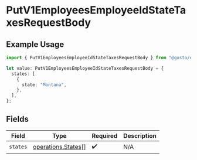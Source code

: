 # PutV1EmployeesEmployeeIdStateTaxesRequestBody

## Example Usage

```typescript
import { PutV1EmployeesEmployeeIdStateTaxesRequestBody } from "@gusto/embedded-api/models/operations";

let value: PutV1EmployeesEmployeeIdStateTaxesRequestBody = {
  states: [
    {
      state: "Montana",
    },
  ],
};
```

## Fields

| Field                                                    | Type                                                     | Required                                                 | Description                                              |
| -------------------------------------------------------- | -------------------------------------------------------- | -------------------------------------------------------- | -------------------------------------------------------- |
| `states`                                                 | [operations.States](../../models/operations/states.md)[] | :heavy_check_mark:                                       | N/A                                                      |